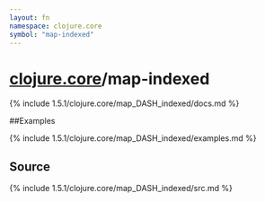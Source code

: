 ```yaml
---
layout: fn
namespace: clojure.core
symbol: "map-indexed"
---
```


# [clojure.core](../)/map-indexed

{% include 1.5.1/clojure.core/map_DASH_indexed/docs.md %}

##Examples

{% include 1.5.1/clojure.core/map_DASH_indexed/examples.md %}
## Source
{% include 1.5.1/clojure.core/map_DASH_indexed/src.md %}

